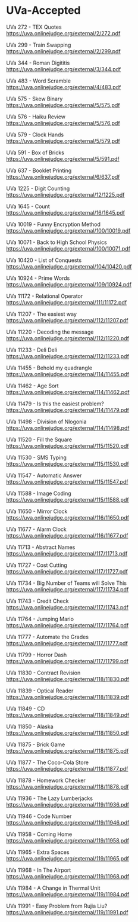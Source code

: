 # UVa-Accepted


UVa 272 - TEX Quotes  
https://uva.onlinejudge.org/external/2/272.pdf

UVa 299 - Train Swapping  
https://uva.onlinejudge.org/external/2/299.pdf

UVa 344 - Roman Digititis  
https://uva.onlinejudge.org/external/3/344.pdf

UVa 483 - Word Scramble  
https://uva.onlinejudge.org/external/4/483.pdf

UVa 575 - Skew Binary  
https://uva.onlinejudge.org/external/5/575.pdf

UVa 576 - Haiku Review  
https://uva.onlinejudge.org/external/5/576.pdf

UVa 579 - Clock Hands  
https://uva.onlinejudge.org/external/5/579.pdf

UVa 591 - Box of Bricks  
https://uva.onlinejudge.org/external/5/591.pdf

UVa 637 - Booklet Printing  
https://uva.onlinejudge.org/external/6/637.pdf

UVa 1225 - Digit Counting  
https://uva.onlinejudge.org/external/12/1225.pdf

UVa 1645 - Count  
https://uva.onlinejudge.org/external/16/1645.pdf

UVa 10019 - Funny Encryption Method  
https://uva.onlinejudge.org/external/100/10019.pdf

UVa 10071 - Back to High School Physics  
https://uva.onlinejudge.org/external/100/10071.pdf

UVa 10420 - List of Conquests  
https://uva.onlinejudge.org/external/104/10420.pdf

UVa 10924 - Prime Words  
https://uva.onlinejudge.org/external/109/10924.pdf

UVa 11172 - Relational Operator  
https://uva.onlinejudge.org/external/111/11172.pdf

UVa 11207 - The easiest way  
https://uva.onlinejudge.org/external/112/11207.pdf

UVa 11220 - Decoding the message  
https://uva.onlinejudge.org/external/112/11220.pdf

UVa 11233 - Deli Deli  
https://uva.onlinejudge.org/external/112/11233.pdf

UVa 11455 - Behold my quadrangle  
https://uva.onlinejudge.org/external/114/11455.pdf

UVa 11462 - Age Sort  
https://uva.onlinejudge.org/external/114/11462.pdf

UVa 11479 - Is this the easiest problem?  
https://uva.onlinejudge.org/external/114/11479.pdf

UVa 11498 - Division of Nlogonia  
https://uva.onlinejudge.org/external/114/11498.pdf

UVa 11520 - Fill the Square  
https://uva.onlinejudge.org/external/115/11520.pdf

UVa 11530 - SMS Typing  
https://uva.onlinejudge.org/external/115/11530.pdf

UVa 11547 - Automatic Answer  
https://uva.onlinejudge.org/external/115/11547.pdf

UVa 11588 - Image Coding  
https://uva.onlinejudge.org/external/115/11588.pdf

UVa 11650 - Mirror Clock  
https://uva.onlinejudge.org/external/116/11650.pdf

UVa 11677 - Alarm Clock  
https://uva.onlinejudge.org/external/116/11677.pdf

UVa 11713 - Abstract Names  
https://uva.onlinejudge.org/external/117/11713.pdf

UVa 11727 - Cost Cutting  
https://uva.onlinejudge.org/external/117/11727.pdf

UVa 11734 - Big Number of Teams will Solve This  
https://uva.onlinejudge.org/external/117/11734.pdf

UVa 11743 - Credit Check  
https://uva.onlinejudge.org/external/117/11743.pdf

UVa 11764 - Jumping Mario  
https://uva.onlinejudge.org/external/117/11764.pdf

UVa 11777 - Automate the Grades  
https://uva.onlinejudge.org/external/117/11777.pdf

UVa 11799 - Horror Dash  
https://uva.onlinejudge.org/external/117/11799.pdf

UVa 11830 - Contract Revision  
https://uva.onlinejudge.org/external/118/11830.pdf

UVa 11839 - Optical Reader  
https://uva.onlinejudge.org/external/118/11839.pdf

UVa 11849 - CD  
https://uva.onlinejudge.org/external/118/11849.pdf

UVa 11850 - Alaska  
https://uva.onlinejudge.org/external/118/11850.pdf

UVa 11875 - Brick Game  
https://uva.onlinejudge.org/external/118/11875.pdf

UVa 11877 - The Coco-Cola Store  
https://uva.onlinejudge.org/external/118/11877.pdf

UVa 11878 - Homework Checker  
https://uva.onlinejudge.org/external/118/11878.pdf

UVa 11936 - The Lazy Lumberjacks  
https://uva.onlinejudge.org/external/119/11936.pdf

UVa 11946 - Code Number  
https://uva.onlinejudge.org/external/119/11946.pdf

UVa 11958 - Coming Home  
https://uva.onlinejudge.org/external/119/11958.pdf

UVa 11965 - Extra Spaces  
https://uva.onlinejudge.org/external/119/11965.pdf

UVa 11968 - In The Airport  
https://uva.onlinejudge.org/external/119/11968.pdf

UVa 11984 - A Change in Thermal Unit  
https://uva.onlinejudge.org/external/119/11984.pdf

UVa 11991 - Easy Problem from Rujia Liu?  
https://uva.onlinejudge.org/external/119/11991.pdf
